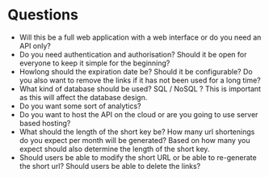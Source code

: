 # Questions
- Will this be a full web application with a web interface or do you need an API only?
- Do you need authentication and authorisation? Should it be open for everyone to keep it simple for the beginning?
- Howlong should the expiration date be? Should it be configurable? Do you also want to remove the links if it has not been used for a long time?
- What kind of database should be used? SQL / NoSQL ? This is important as this will affect the database design.
- Do you want some sort of analytics?
- Do you want to host the API on the cloud or are you going to use server based hosting?
- What should the length of the short key be? How many url shortenings do you expect per month will be generated? Based on how many you expect should also determine the length of the short key.
- Should users be able to modify the short URL or be able to re-generate the short url? Should users be able to delete the links?
